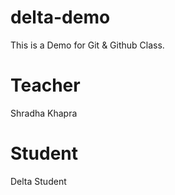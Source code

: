 # delta-demo
This is a Demo for Git &amp; Github Class.

# Teacher
Shradha Khapra

# Student
Delta Student